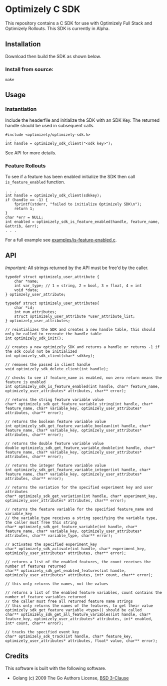 # Optimizely C SDK

This repository contains a C SDK for use with Optimizely Full Stack and Optimizely Rollouts. This SDK is currently in Alpha.

## Installation

Download then build the SDK as shown below.

### Install from source:

```
make
```

## Usage

### Instantiation

Include the headerfile and initialize the SDK with an SDK Key. The returned handle should be used in subsequent calls.
```
#include <optimizely/optimizely-sdk.h>
. . .
int handle = optimizely_sdk_client("<sdk key>");
```

See API for more details.

### Feature Rollouts

To see if a feature has been enabled initialize the SDK then call `is_feature_enabled` function.
```
. . .
int handle = optimizely_sdk_client(sdkkey);
if (handle == -1) {
	fprintf(stderr, "failed to initialize Optimizely SDK\n");
	return 1;
}
char *err = NULL;
int enabled = optimizely_sdk_is_feature_enabled(handle, feature_name, &attrib, &err);
. . .
```

For a full example see [examples/is-feature-enabled.c](https://github.com/optimizely/c-sdk/blob/master/examples/is-feature-enabled.c).

## API

*Important:* All strings returned by the API must be free'd by the caller.

```
typedef struct optimizely_user_attribute {
	char *name;
	int var_type; // 1 = string, 2 = bool, 3 = float, 4 = int
	void *data;
} optimzely_user_attribute;

typedef struct optimizely_user_attributes{
	char *id;
	int num_attributes;
	struct optimizely_user_attribute *user_attribute_list;
} optimizely_user_attributes;

// reintializes the SDK and creates a new handle table, this should only be called to recreate the handle table
int optimizely_sdk_init();

// creates a new optimizely SDK and returns a handle or returns -1 if the sdk could not be initialized
int optimizely_sdk_client(char* sdkkey);

// removes the passed in client handle
void optimizely_sdk_delete_client(int handle);

// checks to see if feature_name is enabled, non zero return means the feature is enabled
int optimizely_sdk_is_feature_enabled(int handle, char* feature_name, optimizely_user_attributes* attributes, char** error);

// returns the string feature variable value
char* optimizely_sdk_get_feature_variable_string(int handle, char* feature_name, char* variable_key, optimizely_user_attributes* attributes, char** error);

// returns the boolean feature variable value
int optimizely_sdk_get_feature_variable_boolean(int handle, char* feature_name, char* variable_key, optimizely_user_attributes* attributes, char** error);

// returns the double feature variable value
double optimizely_sdk_get_feature_variable_double(int handle, char* feature_name, char* variable_key, optimizely_user_attributes* attributes, char** error);

// returns the integer feature variable value
int optimizely_sdk_get_feature_variable_integer(int handle, char* feature_name, char* variable_key, optimizely_user_attributes* attributes, char** error);

// returns the variation for the specified experiment key and user attributes
char* optimizely_sdk_get_variation(int handle, char* experiment_key, optimizely_user_attributes* attributes, char** error);

// returns the feature variable for the specified feature_name and variable_key
// the variable_type receives a string specifying the variable type, the caller must free this string
char* optimizely_sdk_get_feature_variable(int handle, char* feature_name, char* variable_key, optimizely_user_attributes* attributes, char** variable_type, char** error);

// activates the specified experiment_key
char* optimizely_sdk_activate(int handle, char* experiment_key, optimizely_user_attributes* attributes, char** error);

// returns a list of the enabled features, the count receives the number of features returned
char** optimizely_sdk_get_enabled_features(int handle, optimizely_user_attributes* attributes, int* count, char** error);

// this only returns the names, not the values

// returns a list of the enabled feature variables, count contains the number of feature variables returned
// the caller must free all returned feature name strings
// this only returns the names of the features, to get their value optimizely_sdk_get_feature_variable_<type>() should be called
char** optimizely_sdk_get_all_feature_variables(int handle, char* feature_key, optimizely_user_attributes* attributes, int* enabled, int* count, char** error);

// tracks the specified event_key
char* optimizely_sdk_track(int handle, char* feature_key, optimizely_user_attributes* attributes, float* value, char** error);
```

## Credits

This software is built with the following software.

* Golang (c) 2009 The Go Authors License, [BSD 3-Clause](https://golang.org/LICENSE)
